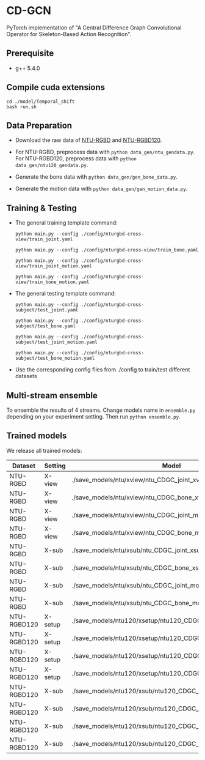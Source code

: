 # CD-GCN
PyTorch implementation of "A Central Difference Graph Convolutional Operator for Skeleton-Based Action Recognition".

## Prerequisite
 - g++ 5.4.0

## Compile cuda extensions
  ```
  cd ./model/Temporal_shift
  bash run.sh
  ```

## Data Preparation
 - Download the raw data of [NTU-RGBD](https://github.com/shahroudy/NTURGB-D) and [NTU-RGBD120](https://github.com/shahroudy/NTURGB-D).
 
 - For NTU-RGBD, preprocess data with `python data_gen/ntu_gendata.py`. For NTU-RGBD120, preprocess data with `python data_gen/ntu120_gendata.py`. 
  
 - Generate the bone data with `python data_gen/gen_bone_data.py`.

 - Generate the motion data with `python data_gen/gen_motion_data.py`.

## Training & Testing

  - The general training template command:

    `python main.py --config ./config/nturgbd-cross-view/train_joint.yaml`

    `python main.py --config ./config/nturgbd-cross-view/train_bone.yaml`

    `python main.py --config ./config/nturgbd-cross-view/train_joint_motion.yaml`

    `python main.py --config ./config/nturgbd-cross-view/train_bone_motion.yaml`

  - The general testing template command:

    `python main.py --config ./config/nturgbd-cross-subject/test_joint.yaml`

    `python main.py --config ./config/nturgbd-cross-subject/test_bone.yaml`

    `python main.py --config ./config/nturgbd-cross-subject/test_joint_motion.yaml`

    `python main.py --config ./config/nturgbd-cross-subject/test_bone_motion.yaml`
    
  - Use the corresponding config files from ./config to train/test different datasets

## Multi-stream ensemble

To ensemble the results of 4 streams. Change models name in `ensemble.py` depending on your experiment setting. Then run `python ensemble.py`.

## Trained models

We release all trained models:

Dataset|Setting|Model
-|-|-
NTU-RGBD|X-view|./save_models/ntu/xview/ntu_CDGC_joint_xview.pt
NTU-RGBD|X-view|./save_models/ntu/xview/ntu_CDGC_bone_xview.pt
NTU-RGBD|X-view|./save_models/ntu/xview/ntu_CDGC_joint_motion_xview.pt
NTU-RGBD|X-view|./save_models/ntu/xview/ntu_CDGC_bone_motion_xview.pt
NTU-RGBD|X-sub|./save_models/ntu/xsub/ntu_CDGC_joint_xsub.pt
NTU-RGBD|X-sub|./save_models/ntu/xsub/ntu_CDGC_bone_xsub.pt
NTU-RGBD|X-sub|./save_models/ntu/xsub/ntu_CDGC_joint_motion_xsub.pt
NTU-RGBD|X-sub|./save_models/ntu/xsub/ntu_CDGC_bone_motion_xsub.pt
NTU-RGBD120|X-setup|./save_models/ntu120/xsetup/ntu120_CDGC_joint_xsetup.pt
NTU-RGBD120|X-setup|./save_models/ntu120/xsetup/ntu120_CDGC_bone_xsetup.pt
NTU-RGBD120|X-setup|./save_models/ntu120/xsetup/ntu120_CDGC_joint_motion_xsetup.pt
NTU-RGBD120|X-setup|./save_models/ntu120/xsetup/ntu120_CDGC_bone_motion_xsetup.pt
NTU-RGBD120|X-sub|./save_models/ntu120/xsub/ntu120_CDGC_joint_xsub.pt
NTU-RGBD120|X-sub|./save_models/ntu120/xsub/ntu120_CDGC_bone_xsub.pt
NTU-RGBD120|X-sub|./save_models/ntu120/xsub/ntu120_CDGC_joint_motion_xsub.pt
NTU-RGBD120|X-sub|./save_models/ntu120/xsub/ntu120_CDGC_bone_motion_xsub.pt











































